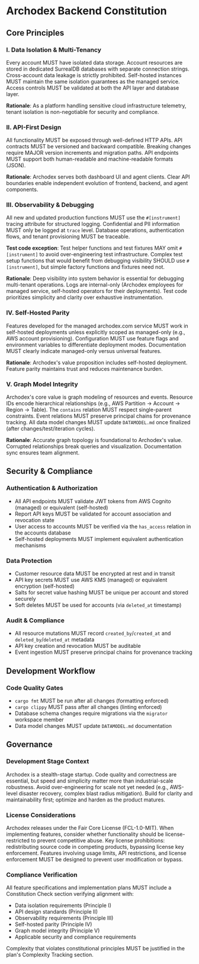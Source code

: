 # Archodex Backend Constitution

## Core Principles

### I. Data Isolation & Multi-Tenancy
Every account MUST have isolated data storage. Account resources are stored in dedicated SurrealDB databases with separate connection strings. Cross-account data leakage is strictly prohibited. Self-hosted instances MUST maintain the same isolation guarantees as the managed service. Access controls MUST be validated at both the API layer and database layer.

**Rationale**: As a platform handling sensitive cloud infrastructure telemetry, tenant isolation is non-negotiable for security and compliance.

### II. API-First Design
All functionality MUST be exposed through well-defined HTTP APIs. API contracts MUST be versioned and backward compatible. Breaking changes require MAJOR version increments and migration paths. API endpoints MUST support both human-readable and machine-readable formats (JSON).

**Rationale**: Archodex serves both dashboard UI and agent clients. Clear API boundaries enable independent evolution of frontend, backend, and agent components.

### III. Observability & Debugging
All new and updated production functions MUST use the `#[instrument]` tracing attribute for structured logging. Confidential and PII information MUST only be logged at `trace` level. Database operations, authentication flows, and tenant provisioning MUST be traceable.

**Test code exception**: Test helper functions and test fixtures MAY omit `#[instrument]` to avoid over-engineering test infrastructure. Complex test setup functions that would benefit from debugging visibility SHOULD use `#[instrument]`, but simple factory functions and fixtures need not.

**Rationale**: Deep visibility into system behavior is essential for debugging multi-tenant operations. Logs are internal-only (Archodex employees for managed service, self-hosted operators for their deployments). Test code prioritizes simplicity and clarity over exhaustive instrumentation.

### IV. Self-Hosted Parity
Features developed for the managed archodex.com service MUST work in self-hosted deployments unless explicitly scoped as managed-only (e.g., AWS account provisioning). Configuration MUST use feature flags and environment variables to differentiate deployment modes. Documentation MUST clearly indicate managed-only versus universal features.

**Rationale**: Archodex's value proposition includes self-hosted deployment. Feature parity maintains trust and reduces maintenance burden.

### V. Graph Model Integrity
Archodex's core value is graph modeling of resources and events. Resource IDs encode hierarchical relationships (e.g., AWS Partition → Account → Region → Table). The `contains` relation MUST respect single-parent constraints. Event relations MUST preserve principal chains for provenance tracking. All data model changes MUST update `DATAMODEL.md` once finalized (after changes/test/iteration cycles).

**Rationale**: Accurate graph topology is foundational to Archodex's value. Corrupted relationships break queries and visualization. Documentation sync ensures team alignment.

## Security & Compliance

### Authentication & Authorization
- All API endpoints MUST validate JWT tokens from AWS Cognito (managed) or equivalent (self-hosted)
- Report API keys MUST be validated for account association and revocation state
- User access to accounts MUST be verified via the `has_access` relation in the accounts database
- Self-hosted deployments MUST implement equivalent authentication mechanisms

### Data Protection
- Customer resource data MUST be encrypted at rest and in transit
- API key secrets MUST use AWS KMS (managed) or equivalent encryption (self-hosted)
- Salts for secret value hashing MUST be unique per account and stored securely
- Soft deletes MUST be used for accounts (via `deleted_at` timestamp)

### Audit & Compliance
- All resource mutations MUST record `created_by`/`created_at` and `deleted_by`/`deleted_at` metadata
- API key creation and revocation MUST be auditable
- Event ingestion MUST preserve principal chains for provenance tracking

## Development Workflow

### Code Quality Gates
- `cargo fmt` MUST be run after all changes (formatting enforced)
- `cargo clippy` MUST pass after all changes (linting enforced)
- Database schema changes require migrations via the `migrator` workspace member
- Data model changes MUST update `DATAMODEL.md` documentation

## Governance

### Development Stage Context
Archodex is a stealth-stage startup. Code quality and correctness are essential, but speed and simplicity matter more than industrial-scale robustness. Avoid over-engineering for scale not yet needed (e.g., AWS-level disaster recovery, complex blast radius mitigation). Build for clarity and maintainability first; optimize and harden as the product matures.

### License Considerations
Archodex releases under the Fair Core License (FCL-1.0-MIT). When implementing features, consider whether functionality should be license-restricted to prevent competitive abuse. Key license prohibitions: redistributing source code in competing products, bypassing license key enforcement. Features involving usage limits, API restrictions, and license enforcement MUST be designed to prevent user modification or bypass.

### Compliance Verification
All feature specifications and implementation plans MUST include a Constitution Check section verifying alignment with:
- Data isolation requirements (Principle I)
- API design standards (Principle II)
- Observability requirements (Principle III)
- Self-hosted parity (Principle IV)
- Graph model integrity (Principle V)
- Applicable security and compliance requirements

Complexity that violates constitutional principles MUST be justified in the plan's Complexity Tracking section.
